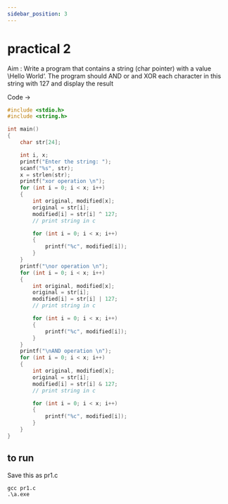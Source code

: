 ```yaml
---
sidebar_position: 3
---
```


# practical 2

Aim : Write a program that contains a string (char pointer) with a value \Hello World‘. The program should 
AND or and XOR each character in this string with 127 and display the result

Code -> 

``` cpp
#include <stdio.h>
#include <string.h>

int main()
{
    char str[24];

    int i, x;
    printf("Enter the string: ");
    scanf("%s", str);
    x = strlen(str);
    printf("xor operation \n");
    for (int i = 0; i < x; i++)
    {
        int original, modified[x];
        original = str[i];
        modified[i] = str[i] ^ 127;
        // print string in c

        for (int i = 0; i < x; i++)
        {
            printf("%c", modified[i]);
        }
    }
    printf("\nor operation \n");
    for (int i = 0; i < x; i++)
    {
        int original, modified[x];
        original = str[i];
        modified[i] = str[i] | 127;
        // print string in c

        for (int i = 0; i < x; i++)
        {
            printf("%c", modified[i]);
        }
    }
    printf("\nAND operation \n");
    for (int i = 0; i < x; i++)
    {
        int original, modified[x];
        original = str[i];
        modified[i] = str[i] & 127;
        // print string in c

        for (int i = 0; i < x; i++)
        {
            printf("%c", modified[i]);
        }
    }
}
```

## to run 

Save this as pr1.c

``` shell
gcc pr1.c
.\a.exe
```

